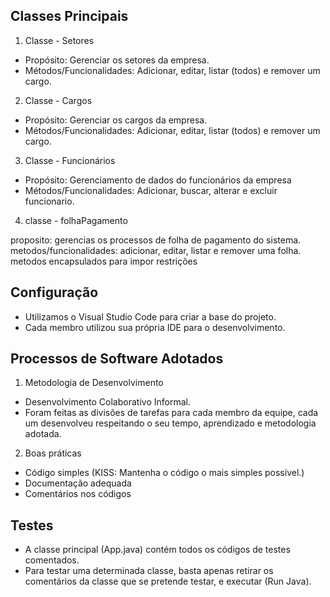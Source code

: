 ## Classes Principais

1. Classe - Setores

- Propósito: Gerenciar os setores da empresa.
- Métodos/Funcionalidades: Adicionar, editar, listar (todos) e remover um cargo.

2. Classe - Cargos

- Propósito: Gerenciar os cargos da empresa.
- Métodos/Funcionalidades: Adicionar, editar, listar (todos) e remover um cargo.

3. Classe - Funcionários

- Propósito: Gerenciamento de dados do funcionários da empresa
- Métodos/Funcionalidades: Adicionar, buscar, alterar e excluir funcionario.

4. classe - folhaPagamento 

proposito: gerencias os processos de folha de pagamento do sistema.
metodos/funcionalidades: adicionar, editar, listar e remover uma folha.
metodos encapsulados para impor restrições

## Configuração

- Utilizamos o Visual Studio Code para criar a base do projeto.
- Cada membro utilizou sua própria IDE para o desenvolvimento.

## Processos de Software Adotados

1. Metodologia de Desenvolvimento

- Desenvolvimento Colaborativo Informal. 
- Foram feitas as divisões de tarefas para cada membro da equipe, cada um desenvolveu respeitando o seu tempo, aprendizado e metodologia adotada.

2. Boas práticas

- Código simples (KISS: Mantenha o código o mais simples possível.)
- Documentação adequada
- Comentários nos códigos

## Testes 

- A classe principal (App.java) contém todos os códigos de testes comentados. 
- Para testar uma determinada classe, basta apenas retirar os comentários da classe que se pretende testar, e executar (Run Java).

